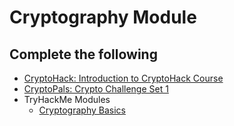 # Cryptography Module

## Complete the following

+ [CryptoHack: Introduction to CryptoHack Course](https://cryptohack.org/courses/intro/xor0/)
+ [CryptoPals: Crypto Challenge Set 1](https://cryptopals.com/sets/1)
+ TryHackMe Modules
  - [Cryptography Basics](https://tryhackme.com/room/cryptographybasics)
